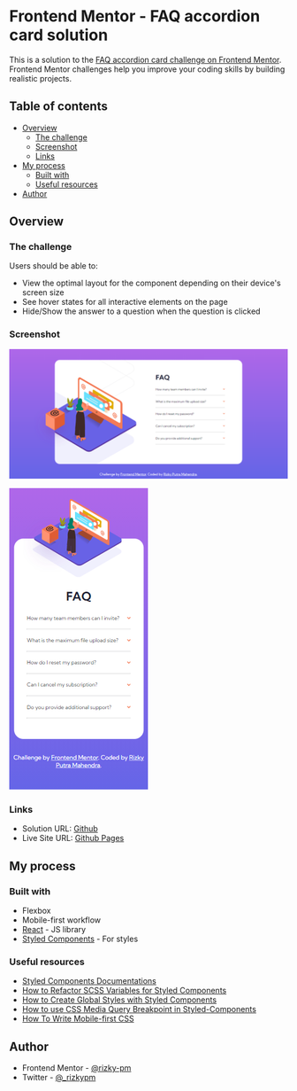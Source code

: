 # Frontend Mentor - FAQ accordion card solution

This is a solution to the [FAQ accordion card challenge on Frontend Mentor](https://www.frontendmentor.io/challenges/faq-accordion-card-XlyjD0Oam). Frontend Mentor challenges help you improve your coding skills by building realistic projects.

## Table of contents

-   [Overview](#overview)
    -   [The challenge](#the-challenge)
    -   [Screenshot](#screenshot)
    -   [Links](#links)
-   [My process](#my-process)
    -   [Built with](#built-with)
    -   [Useful resources](#useful-resources)
-   [Author](#author)

## Overview

### The challenge

Users should be able to:

-   View the optimal layout for the component depending on their device's screen size
-   See hover states for all interactive elements on the page
-   Hide/Show the answer to a question when the question is clicked

### Screenshot

![Preview Desktop](./result-screenshots/desktop-preview.png)

![Preview Mobile](./result-screenshots/mobile-preview.png)

### Links

-   Solution URL: [Github](https://github.com/rizky-pm/fm_faq-accordion-card)
-   Live Site URL: [Github Pages](https://rizky-pm.github.io/fm_faq-accordion-card/)

## My process

### Built with

-   Flexbox
-   Mobile-first workflow
-   [React](https://reactjs.org/) - JS library
-   [Styled Components](https://styled-components.com/) - For styles

### Useful resources

-   [Styled Components Documentations](https://styled-components.com/docs)
-   [How to Refactor SCSS Variables for Styled Components](https://code.likeagirl.io/how-to-refactor-scss-variables-for-styled-components-e0a7610fcbb4)
-   [How to Create Global Styles with Styled Components](https://scalablecss.com/styled-components-global-styles/)
-   [How to use CSS Media Query Breakpoint in Styled-Components](https://dev.to/cagatayunal/how-to-use-css-media-query-breakpoint-in-styled-components-9of)
-   [How To Write Mobile-first CSS](https://zellwk.com/blog/how-to-write-mobile-first-css/)

## Author

-   Frontend Mentor - [@rizky-pm](https://www.frontendmentor.io/profile/rizky-pm)
-   Twitter - [@\_rizkypm](https://twitter.com/_rizkypm)
